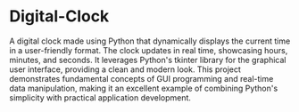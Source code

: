 # Digital-Clock

A digital clock made using Python that dynamically displays the current time in a user-friendly format. The clock updates in real time, showcasing hours, minutes, and seconds. It leverages Python's tkinter library for the graphical user interface, providing a clean and modern look. This project demonstrates fundamental concepts of GUI programming and real-time data manipulation, making it an excellent example of combining Python's simplicity with practical application development.
